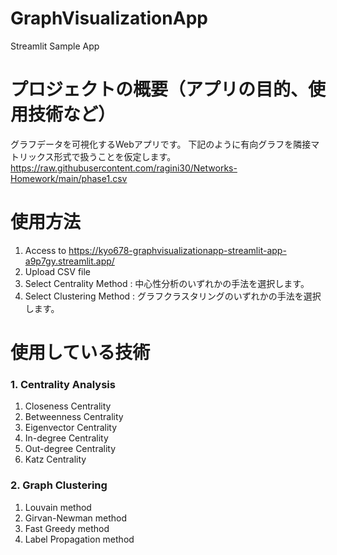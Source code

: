 # GraphVisualizationApp
Streamlit Sample App

# プロジェクトの概要（アプリの目的、使用技術など）
グラフデータを可視化するWebアプリです。
下記のように有向グラフを隣接マトリックス形式で扱うことを仮定します。
https://raw.githubusercontent.com/ragini30/Networks-Homework/main/phase1.csv

# 使用方法
1. Access to https://kyo678-graphvisualizationapp-streamlit-app-a9p7gy.streamlit.app/
2. Upload CSV file
3. Select Centrality Method : 中心性分析のいずれかの手法を選択します。
4. Select Clustering Method : グラフクラスタリングのいずれかの手法を選択します。

# 使用している技術
### 1. Centrality Analysis
1. Closeness Centrality
2. Betweenness Centrality
3. Eigenvector Centrality
4. In-degree Centrality
5. Out-degree Centrality
6. Katz Centrality 

### 2. Graph Clustering
1. Louvain method
2. Girvan-Newman method
3. Fast Greedy method
4. Label Propagation method
